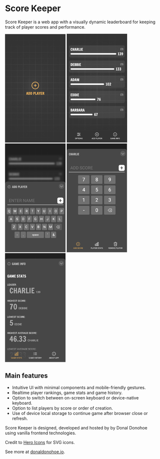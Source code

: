 # Score Keeper

Score Keeper is a web app with a visually dynamic leaderboard for keeping track of player scores and performance.

<p float="left">
  <img src="/src/img/app-screen-intro.png" width="200" />
  <img src="/src/img/app-screen-leaderboard.png" width="200" />
  <img src="/src/img/app-screen-add-player.png" width="200" />
  <img src="/src/img/app-screen-add-score.png" width="200" />
  <img src="/src/img/app-screen-game-stats.png" width="200" />
</p>

## Main features

- Intuitive UI with minimal components and mobile-friendly gestures.
- Realtime player rankings, game stats and game history.
- Option to switch between on-screen keyboard or device-native keyboard.
- Option to list players by score or order of creation.
- Use of device local storage to continue game after browser close or refresh.

Score Keeper is designed, developed and hosted by by Donal Donohoe using vanilla frontend technologies. 

Credit to [Hero Icons](https://heroicons.com/) for SVG icons.

See more at [donaldonohoe.io](http://donaldonohoe.io/).
